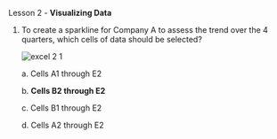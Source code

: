 Lesson 2 - **Visualizing Data**

1.  To create a sparkline for Company A to assess the trend over the 4 quarters, which cells of data should be selected?

    ![excel 2 1](https://user-images.githubusercontent.com/74751990/206835751-86eaf73f-db1b-4fb4-a47e-940626d22a96.jpg)
    
    a.  Cells A1 through E2

    b.  **Cells B2 through E2**

    c.  Cells B1 through E2

    d.  Cells A2 through E2
